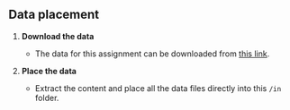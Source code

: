 ## Data placement

1. **Download the data**
   - The data for this assignment can be downloaded from [this link](https://zenodo.org/records/3706863).

2. **Place the data**
   - Extract the content and place all the data files directly into this `/in` folder.

